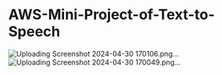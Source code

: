 # AWS-Mini-Project-of-Text-to-Speech
![Uploading Screenshot 2024-04-30 170106.png…]()
![Uploading Screenshot 2024-04-30 170049.png…]()
